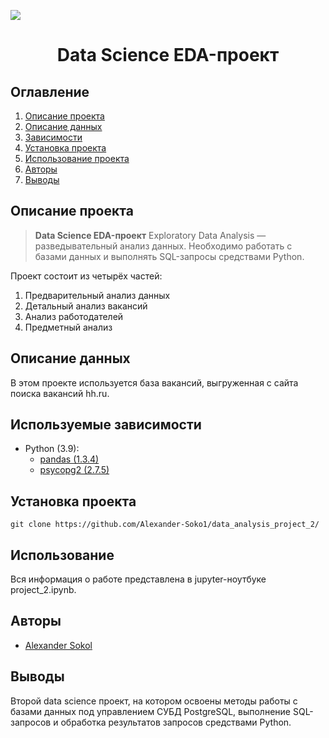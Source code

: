 
![](./images/data_cleaning.png)
# <center> Data Science EDA-проект </center>
## Оглавление
1. [Описание проекта](#Описание-проекта)
2. [Описание данных](#Описание-данных)
3. [Зависимости](#Зависимости)
4. [Установка проекта](#Установка-проекта)
5. [Использование проекта](#Использование-проекта)
6. [Авторы](#Авторы)
7. [Выводы](Использование-проекта)

## Описание проекта

> **Data Science EDA-проект** Exploratory Data Analysis — разведывательный анализ данных. Необходимо работать с базами данных и выполнять SQL-запросы средствами Python.

Проект состоит из четырёх частей:
1. Предварительный анализ данных
2. Детальный анализ вакансий
3. Анализ работодателей
4. Предметный анализ


## Описание данных
В этом проекте используется  база вакансий, выгруженная с сайта поиска вакансий hh.ru.


## Используемые зависимости
* Python (3.9):
    * [pandas (1.3.4)](https://pandas.pydata.org)
    * [psycopg2 (2.7.5)](https://www.psycopg.org)

## Установка проекта

```
git clone https://github.com/Alexander-Soko1/data_analysis_project_2/
```

## Использование
Вся информация о работе представлена в jupyter-ноутбуке project_2.ipynb.

## Авторы

* [Alexander Sokol](https://github.com/Alexander-Soko1/)

## Выводы

Второй data science проект, на котором освоены методы работы с базами данных под управлением СУБД PostgreSQL, выполнение SQL-запросов и обработка результатов запросов средствами Python.
